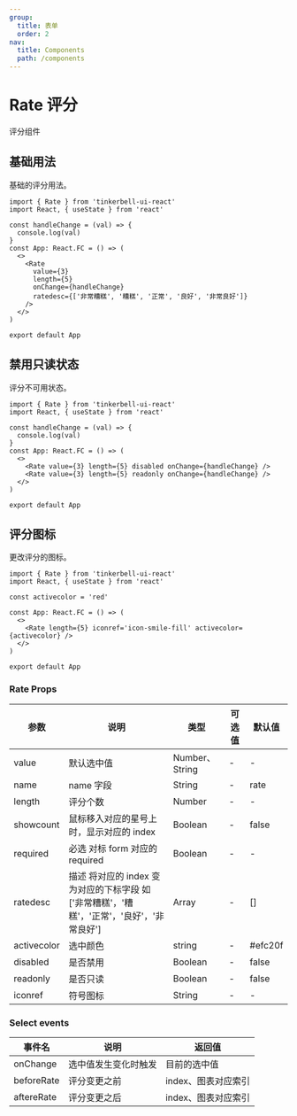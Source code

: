 ```yaml
---
group:
  title: 表单
  order: 2
nav:
  title: Components
  path: /components
---
```


# Rate 评分

评分组件

## 基础用法

基础的评分用法。

```tsx
import { Rate } from 'tinkerbell-ui-react'
import React, { useState } from 'react'

const handleChange = (val) => {
  console.log(val)
}
const App: React.FC = () => (
  <>
    <Rate
      value={3}
      length={5}
      onChange={handleChange}
      ratedesc={['非常糟糕', '糟糕', '正常', '良好', '非常良好']}
    />
  </>
)

export default App
```

## 禁用只读状态

评分不可用状态。

```tsx
import { Rate } from 'tinkerbell-ui-react'
import React, { useState } from 'react'

const handleChange = (val) => {
  console.log(val)
}
const App: React.FC = () => (
  <>
    <Rate value={3} length={5} disabled onChange={handleChange} />
    <Rate value={3} length={5} readonly onChange={handleChange} />
  </>
)

export default App
```

## 评分图标

更改评分的图标。

```tsx
import { Rate } from 'tinkerbell-ui-react'
import React, { useState } from 'react'

const activecolor = 'red'

const App: React.FC = () => (
  <>
    <Rate length={5} iconref='icon-smile-fill' activecolor={activecolor} />
  </>
)

export default App
```

### Rate Props

| 参数        | 说明                                                                                      | 类型           | 可选值 | 默认值  |
| ----------- | ----------------------------------------------------------------------------------------- | -------------- | ------ | ------- |
| value       | 默认选中值                                                                                | Number、String | -      | -       |
| name        | name 字段                                                                                 | String         | -      | rate    |
| length      | 评分个数                                                                                  | Number         | -      | -       |
| showcount   | 鼠标移入对应的星号上时，显示对应的 index                                                  | Boolean        | -      | false   |
| required    | 必选 对标 form 对应的 required                                                            | Boolean        | -      | -       |
| ratedesc    | 描述 将对应的 index 变为对应的下标字段 如['非常糟糕'，'糟糕'，'正常'，'良好'，'非常良好'] | Array          | -      | []      |
| activecolor | 选中颜色                                                                                  | string         | -      | #efc20f |
| disabled    | 是否禁用                                                                                  | Boolean        | -      | false   |
| readonly    | 是否只读                                                                                  | Boolean        | -      | false   |
| iconref     | 符号图标                                                                                  | String         | -      | -       |

### Select events

| 事件名     | 说明                 | 返回值              |
| ---------- | -------------------- | ------------------- |
| onChange   | 选中值发生变化时触发 | 目前的选中值        |
| beforeRate | 评分变更之前         | index、图表对应索引 |
| aftereRate | 评分变更之后         | index、图表对应索引 |



